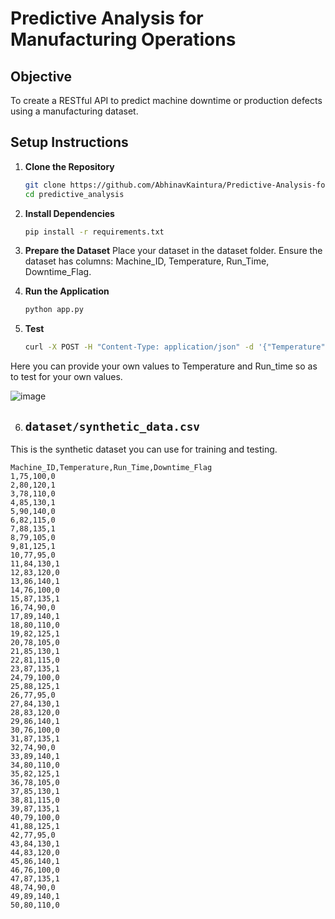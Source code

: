 # Predictive Analysis for Manufacturing Operations

## Objective
To create a RESTful API to predict machine downtime or production defects using a manufacturing dataset.

## Setup Instructions

1. **Clone the Repository**
   ```bash
   git clone https://github.com/AbhinavKaintura/Predictive-Analysis-for-Manufacturing-Operations.git
   cd predictive_analysis

2.  **Install Dependencies**
    ```bash 
    pip install -r requirements.txt

3.  **Prepare the Dataset**
    Place your dataset in the dataset folder.
    Ensure the dataset has columns: Machine_ID, Temperature, Run_Time, Downtime_Flag.

4.  **Run the Application**
    ```bash
    python app.py
5.   **Test**
      ```bash
      curl -X POST -H "Content-Type: application/json" -d '{"Temperature": 80, "Run_Time": 120}' http://127.0.0.1:5000/predict
   Here you can provide your own values to Temperature and Run_time so as to test for your own values.
   
![image](https://github.com/user-attachments/assets/59536fe9-2c88-4460-aee5-843cbf398e0d)

6.   ## `dataset/synthetic_data.csv`

This is the synthetic dataset you can use for training and testing.

```csv
Machine_ID,Temperature,Run_Time,Downtime_Flag
1,75,100,0
2,80,120,1
3,78,110,0
4,85,130,1
5,90,140,0
6,82,115,0
7,88,135,1
8,79,105,0
9,81,125,1
10,77,95,0
11,84,130,1
12,83,120,0
13,86,140,1
14,76,100,0
15,87,135,1
16,74,90,0
17,89,140,1
18,80,110,0
19,82,125,1
20,78,105,0
21,85,130,1
22,81,115,0
23,87,135,1
24,79,100,0
25,88,125,1
26,77,95,0
27,84,130,1
28,83,120,0
29,86,140,1
30,76,100,0
31,87,135,1
32,74,90,0
33,89,140,1
34,80,110,0
35,82,125,1
36,78,105,0
37,85,130,1
38,81,115,0
39,87,135,1
40,79,100,0
41,88,125,1
42,77,95,0
43,84,130,1
44,83,120,0
45,86,140,1
46,76,100,0
47,87,135,1
48,74,90,0
49,89,140,1
50,80,110,0
